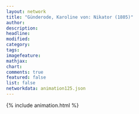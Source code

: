 ```yaml
---
layout: network
title: "Günderode, Karoline von: Nikator (1805)"
author:
description:
headline:
modified:
category:
tags:
imagefeature: 
mathjax: 
chart: 
comments: true
featured: false
list: false
networkdata: animation125.json
---
```

{% include animation.html %}
